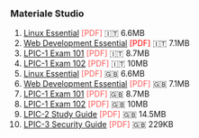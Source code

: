 ### Materiale Studio

1.  [Linux Essential](https://github.com/ArchItalia/eBooks/blob/main/LPI-Learning-Material-010-160-it.pdf) <font color="#ff5757">[PDF]</font> 🇮🇹 6.6MB
2.  [Web Development Essential](https://github.com/ArchItalia/eBooks/blob/main/LPI-Learning-Material-030-100-it.pdf) <font color=red>[PDF]</font> 🇮🇹 7.1MB
3.  [LPIC-1 Exam 101](https://github.com/ArchItalia/eBooks/blob/main/LPI-Learning-Material-101-500-it.pdf) <font color="#ff5757">[PDF]</font> 🇮🇹 8.7MB
4.  [LPIC-1 Exam 102](https://github.com/ArchItalia/eBooks/blob/main/LPI-Learning-Material-102-500-it.pdf) <font color="#ff5757">[PDF]</font> 🇮🇹 10MB
5.  [Linux Essential](https://github.com/ArchItalia/eBooks/blob/main/LPI-Learning-Material-010-160-en.pdf) <font color="#ff5757">[PDF]</font> 🇬🇧 6.6MB
6.  [Web Development Essential](https://github.com/ArchItalia/eBooks/blob/main/LPI-Learning-Material-030-100-en.pdf) <font color="#ff5757">[PDF]</font> 🇬🇧 7.1MB
7.  [LPIC-1 Exam 101](https://github.com/ArchItalia/eBooks/blob/main/LPI-Learning-Material-101-500-en.pdf) <font color="#ff5757">[PDF]</font> 🇬🇧 8.7MB
8.  [LPIC-1 Exam 102](https://github.com/ArchItalia/eBooks/blob/main/LPI-Learning-Material-102-500-en.pdf) <font color="#ff5757">[PDF]</font> 🇬🇧 10MB
9.  [LPIC-2 Study Guide](https://github.com/ArchItalia/eBooks/blob/main/LPIC-2_Study-Guide-EN.pdf) <font color="#ff5757">[PDF]</font> 🇬🇧 14.5MB
10. [LPIC-3 Security Guide](https://github.com/ArchItalia/eBooks/blob/main/LPIC-3-Security-Guide-EN.pdf) <font color="#ff5757">[PDF]</font> 🇬🇧 229KB
